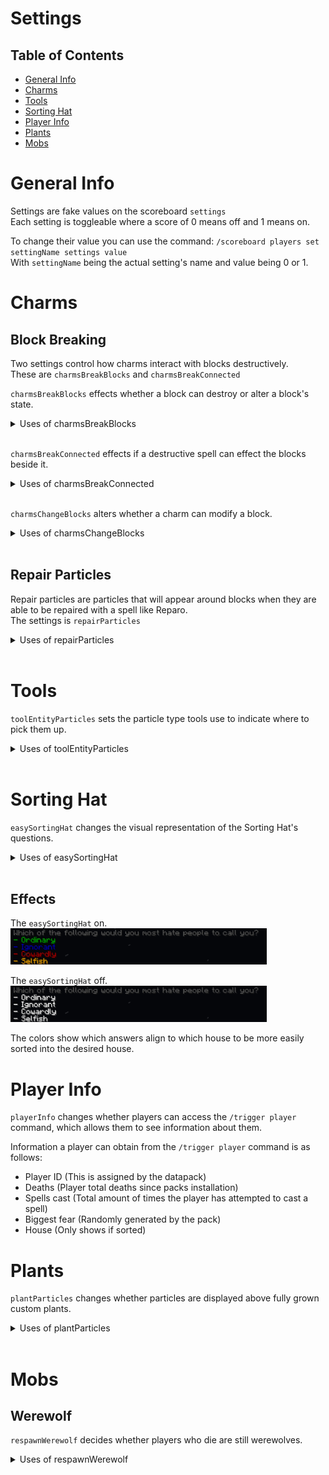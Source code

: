 # Settings

## Table of Contents
- [General Info](#general-info)
- [Charms](#charms)
- [Tools](#tools)
- [Sorting Hat](#sorting-hat)
- [Player Info](#player-info)
- [Plants](#plants)
- [Mobs](#mobs)


# General Info

Settings are fake values on the scoreboard `settings`  
Each setting is toggleable where a score of 0 means off and 1 means on.  

To change their value you can use the command: `/scoreboard players set settingName settings value`  
With `settingName` being the actual setting's name and value being 0 or 1.

# Charms

## Block Breaking
Two settings control how charms interact with blocks destructively.  
These are `charmsBreakBlocks` and `charmsBreakConnected`  

`charmsBreakBlocks` effects whether a block can destroy or alter a block's state.

<details>
<summary>Uses of charmsBreakBlocks</summary>

| Name           | Function Name                        | File Dir                                                  |
| -------------- | ------------------------------------ | --------------------------------------------------------- |
| Finestra Spell | hp:spells/f/finestra_spell/shatter   | hp/functions/spells/f/finestra_spell/shatter.mcfunction   |
| Gouging Spell  | hp:spells/g/gouging_spell/raycast    | hp/functions/spells/g/gouging_spell/raycast.mcfunction    |
| Severing Charm | hp:spells/s/severing_charm/hit_block | hp/functions/spells/s/severing_charm/hit_block.mcfunction |

</details><br>

`charmsBreakConnected` effects if a destructive spell can effect the blocks beside it.

<details>
<summary>Uses of charmsBreakConnected</summary>

| Name           | Function Name                      | File Dir                                                |
| -------------- | ---------------------------------- | ------------------------------------------------------- |
| Finestra Spell | hp:spells/f/finestra_spell/shatter | hp/functions/spells/f/finestra_spell/shatter.mcfunction |

</details><br>

`charmsChangeBlocks` alters whether a charm can modify a block.

<details>
<summary>Uses of charmsChangeBlocks</summary>

| Name              | Function Name                         | File Dir                                                   |
| ----------------- | ------------------------------------- | ---------------------------------------------------------- |
| Cleaning Charm    | hp:spells/c/cleaning_charm/raycast    | hp/functions/spells/c/cleaning_charm/raycast.mcfunction    |
| Fire Making Spell | hp:spells/f/fire-making_spell/raycast | hp/functions/spells/f/fire-making_spell/raycast.mcfunction |
| Gouging Spell     | hp:spells/g/gouging_spell/raycast     | hp/functions/spells/g/gouging_spell/raycast.mcfunction     |

</details><br>

## Repair Particles

Repair particles are particles that will appear around blocks when they are able to be repaired with a spell like Reparo.  
The settings is `repairParticles`  

<details>
<summary>Uses of repairParticles</summary>

| Name           | Function Name                           | File Dir                                                     |
| -------------- | --------------------------------------- | ------------------------------------------------------------ |
| Spell Entities | hp:spells/\_entities/mending_charm/main | hp/functions/spells/\_entities/mending_charm/main.mcfunction |

</details><br>

# Tools

`toolEntityParticles` sets the particle type tools use to indicate where to pick them up.

<details>
<summary>Uses of toolEntityParticles</summary>

| Name            | Function Name                 | File Dir                                           |
| --------------- | ----------------------------- | -------------------------------------------------- |
| Cauldron        | hp:entities/cauldron/main     | hp/functions/entities/cauldron/main.mcfunction     |
| Mortar & Pestle | hp:entities/mortarpestle/main | hp/functions/entities/mortarpestle/main.mcfunction |
| Scales          | hp:entities/scales/update     | hp/functions/entities/scales/update.mcfunction     |

</details><br>

# Sorting Hat

`easySortingHat` changes the visual representation of the Sorting Hat's questions.

<details>
<summary>Uses of easySortingHat</summary>

| Name      | Function Name                        | File Dir                                                  |
| --------- | ------------------------------------ | --------------------------------------------------------- |
| Questions | hp:sorting_hat/questions/question_1  | hp/functions/sorting_hat/questions/question_1.mcfunction  |
|           | hp:sorting_hat/questions/question_2  | hp/functions/sorting_hat/questions/question_2.mcfunction  |
|           | hp:sorting_hat/questions/question_3  | hp/functions/sorting_hat/questions/question_3.mcfunction  |
|           | hp:sorting_hat/questions/question_4  | hp/functions/sorting_hat/questions/question_4.mcfunction  |
|           | hp:sorting_hat/questions/question_5  | hp/functions/sorting_hat/questions/question_5.mcfunction  |
|           | hp:sorting_hat/questions/question_6  | hp/functions/sorting_hat/questions/question_6.mcfunction  |
|           | hp:sorting_hat/questions/question_7  | hp/functions/sorting_hat/questions/question_7.mcfunction  |
|           | hp:sorting_hat/questions/question_8  | hp/functions/sorting_hat/questions/question_8.mcfunction  |
|           | hp:sorting_hat/questions/question_9  | hp/functions/sorting_hat/questions/question_9.mcfunction  |
|           | hp:sorting_hat/questions/question_10 | hp/functions/sorting_hat/questions/question_10.mcfunction |
|           | hp:sorting_hat/questions/question_11 | hp/functions/sorting_hat/questions/question_11.mcfunction |
|           | hp:sorting_hat/questions/question_12 | hp/functions/sorting_hat/questions/question_12.mcfunction |
|           | hp:sorting_hat/questions/question_13 | hp/functions/sorting_hat/questions/question_13.mcfunction |
|           | hp:sorting_hat/questions/question_14 | hp/functions/sorting_hat/questions/question_14.mcfunction |
|           | hp:sorting_hat/questions/question_15 | hp/functions/sorting_hat/questions/question_15.mcfunction |
|           | hp:sorting_hat/questions/question_16 | hp/functions/sorting_hat/questions/question_16.mcfunction |
|           | hp:sorting_hat/questions/question_17 | hp/functions/sorting_hat/questions/question_17.mcfunction |
|           | hp:sorting_hat/questions/question_18 | hp/functions/sorting_hat/questions/question_18.mcfunction |
|           | hp:sorting_hat/questions/question_19 | hp/functions/sorting_hat/questions/question_19.mcfunction |
|           | hp:sorting_hat/questions/question_20 | hp/functions/sorting_hat/questions/question_20.mcfunction |
|           | hp:sorting_hat/questions/question_21 | hp/functions/sorting_hat/questions/question_21.mcfunction |
|           | hp:sorting_hat/questions/question_22 | hp/functions/sorting_hat/questions/question_22.mcfunction |
|           | hp:sorting_hat/questions/question_23 | hp/functions/sorting_hat/questions/question_23.mcfunction |
|           | hp:sorting_hat/questions/question_24 | hp/functions/sorting_hat/questions/question_24.mcfunction |
|           | hp:sorting_hat/questions/question_25 | hp/functions/sorting_hat/questions/question_25.mcfunction |
|           | hp:sorting_hat/questions/question_26 | hp/functions/sorting_hat/questions/question_26.mcfunction |
|           | hp:sorting_hat/questions/question_27 | hp/functions/sorting_hat/questions/question_27.mcfunction |

</details><br>

## Effects

The `easySortingHat` on.  
<img title="easySortingHat On" src="./assets/easySortingHatOn.png" alt="easySortingHatOn" width="410" height="58" />

The `easySortingHat` off.  
<img title="easySortingHat Off" src="./assets/easySortingHatOff.png" alt="easySortingHatOff" width="410" height="58" />

The colors show which answers align to which house to be more easily sorted into the desired house.

# Player Info

`playerInfo` changes whether players can access the `/trigger player` command, which allows them to see information about them.  

Information a player can obtain from the `/trigger player` command is as follows:

- Player ID (This is assigned by the datapack)
- Deaths (Player total deaths since packs installation)
- Spells cast (Total amount of times the player has attempted to cast a spell)
- Biggest fear (Randomly generated by the pack)
- House (Only shows if sorted)

# Plants

`plantParticles` changes whether particles are displayed above fully grown custom plants.

<details>
<summary>Uses of plantParticles</summary>

| Name           | Function Name  | File Dir                            |
| -------------- | -------------- | ----------------------------------- |
| Spell Entities | hp:plants/main | hp/functions/plants/main.mcfunction |

</details><br>

# Mobs

## Werewolf

`respawnWerewolf` decides whether players who die are still werewolves.

<details>
<summary>Uses of respawnWerewolf</summary>

| Name           | Function Name    | File Dir                              |
| -------------- | ---------------- | ------------------------------------- |
| Werewolf Dies  | hp:werewolf/dies | hp/functions/werewolf/dies.mcfunction |

</details><br>